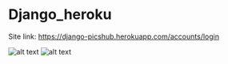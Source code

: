 # Django_heroku

Site link: https://django-picshub.herokuapp.com/accounts/login


![alt text](https://github.com/LazybuddyNK/Django_heroku/blob/main1/lg.PNG)
![alt text](https://github.com/LazybuddyNK/Django_heroku/blob/main1/pc.PNG)
